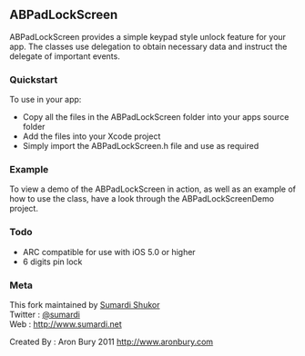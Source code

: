 ## ABPadLockScreen

ABPadLockScreen provides a simple keypad style unlock feature for your app. The classes use delegation to obtain necessary 
data and instruct the delegate of important events.

### Quickstart

To use in your app:
- Copy all the files in the ABPadLockScreen folder into your apps source folder
- Add the files into your Xcode project
- Simply import the ABPadLockScreen.h file and use as required

### Example

To view a demo of the ABPadLockScreen in action, as well as an example of how to use the class, have a look through the 
ABPadLockScreenDemo project.

### Todo

+ ARC compatible for use with iOS 5.0 or higher
+ 6 digits pin lock

### Meta

This fork maintained by [Sumardi Shukor](http://github.com/sumardi)   
Twitter : [@sumardi](http://twitter.com/sumardi)    
Web : http://www.sumardi.net

Created By : Aron Bury 2011 http://www.aronbury.com

